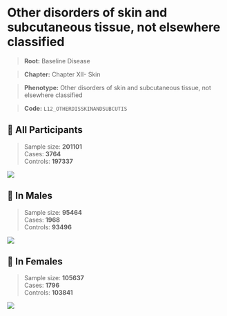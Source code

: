 # Other disorders of skin and subcutaneous tissue, not elsewhere classified

> **Root:** Baseline Disease  

> **Chapter:** Chapter XII- Skin  

> **Phenotype:** Other disorders of skin and subcutaneous tissue, not elsewhere classified  

> **Code:** `L12_OTHERDISSKINANDSUBCUTIS`

## 🧪 All Participants  
> Sample size: **201101**  
> Cases: **3764**  
> Controls: **197337**
<img src="/Disease/Figures/ALL/Incidence/L12_OTHERDISSKINANDSUBCUTIS.png"/>
<CsvTable src="/Disease/Data/ALL/Incidence/COX_L12_OTHERDISSKINANDSUBCUTIS.csv" label="🔍 View full results" />

## 👨 In Males  
> Sample size: **95464**  
> Cases: **1968**  
> Controls: **93496**
<img src="/Disease/Figures/Male/Incidence/L12_OTHERDISSKINANDSUBCUTIS.png"/>
<CsvTable src="/Disease/Data/Male/Incidence/COX_L12_OTHERDISSKINANDSUBCUTIS.csv" label="🔍 View full results" />

## 👩 In Females  
> Sample size: **105637**  
> Cases: **1796**  
> Controls: **103841**
<img src="/Disease/Figures/Female/Incidence/L12_OTHERDISSKINANDSUBCUTIS.png"/>
<CsvTable src="/Disease/Data/Female/Incidence/COX_L12_OTHERDISSKINANDSUBCUTIS.csv" label="🔍 View full results" />
